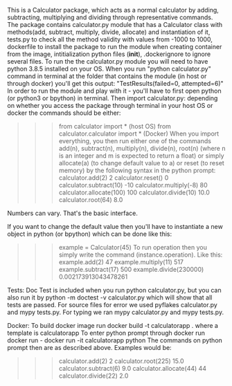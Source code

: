 This is a Calculator package, which acts as a normal calculator by adding, subtracting, multiplying and dividing through representative commands.
The package contains calculator.py module that has a Calculator class with methods(add, subtract, multiply, divide, allocate) and instantiation of it, tests.py to check all the method validity with values from -1000 to 1000, dockerfile to install the package to run the module when creating container from the image, intitialization python files (__init__), .dockerignore to ignore several files.
To run the the calculator.py module you will need to have python 3.8.5 installed on your OS. When you run "python calculator.py" command in terminal at the folder that contains the module (in host or through docker) you'll get this output:
"TestResults(failed=0, attempted=6)"
In order to run the module and play with it - you'll have to first open python (or python3 or bpython) in terminal. Then import calculator.py: depending on whether you access the package through terminal in your host OS or docker the commands should be either:
>>> from calculator import * (host OS)
>>> from calculator.calculator import * (Docker) 
When you import everything, you then run either one of the commands add(n), subtract(n), multiply(n), divide(n), root(n) (where n is an integer and m is expected to return a float) or simply allocate(a) (to change default value to a) or reset (to reset memory) by the following syntax in the python prompt:
>>> calculator.add(2)
2
>>> calculator.reset()
0
>>> calculator.subtract(10)
-10
>>> calculator.multiply(-8)
80
>>> calculator.allocate(100)
100
>>> calculator.divide(10)
10.0
>>> calculator.root(64)
8.0

Numbers can vary.
That's the basic interface.

If you want to change the default value then you'll have to instantiate a new object in python (or bpython) which can be done like this:
>>> example = Calculator(45)
To run operation then you simply write the command (instance.operation). Like this:
>>> example.add(2)
47
>>> example.multiply(11)
517
>>> example.subtract(17)
500
>>> example.divide(230000)
0.002173913043478261

Tests:
Doc Test is included when you run python calculator.py, but you can also run it by python -m doctest -v calculator.py which will show that all tests are passed.
For source files for error we used pyflakes calculator.py and mypy tests.py.
For typing we ran mypy calculator.py and mypy tests.py.

Docker:
To build docker image run docker build -t calculatorapp . where a template is calculatorapp
To enter python prompt through docker run docker run - docker run -it calculatorapp python 
The commands on python prompt then are as described above. Examples would be:
>>> calculator.add(2)
2
>>> calculator.root(225)
15.0
>>> calculator.subtract(6)
9.0
>>> calculator.allocate(44)
44
>>> calculator.divide(22)
2.0